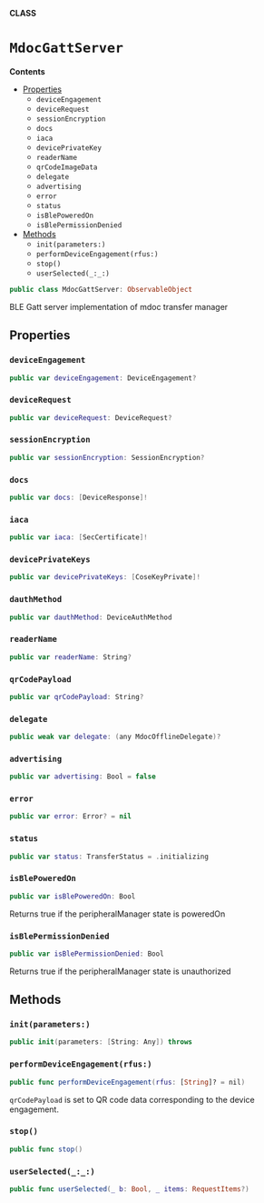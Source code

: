 **CLASS**

# `MdocGattServer`

**Contents**

- [Properties](#properties)
  - `deviceEngagement`
  - `deviceRequest`
  - `sessionEncryption`
  - `docs`
  - `iaca`
  - `devicePrivateKey`
  - `readerName`
  - `qrCodeImageData`
  - `delegate`
  - `advertising`
  - `error`
  - `status`
  - `isBlePoweredOn`
  - `isBlePermissionDenied`
- [Methods](#methods)
  - `init(parameters:)`
  - `performDeviceEngagement(rfus:)`
  - `stop()`
  - `userSelected(_:_:)`

```swift
public class MdocGattServer: ObservableObject
```

BLE Gatt server implementation of mdoc transfer manager

## Properties
### `deviceEngagement`

```swift
public var deviceEngagement: DeviceEngagement?
```

### `deviceRequest`

```swift
public var deviceRequest: DeviceRequest?
```

### `sessionEncryption`

```swift
public var sessionEncryption: SessionEncryption?
```

### `docs`

```swift
public var docs: [DeviceResponse]!
```

### `iaca`

```swift
public var iaca: [SecCertificate]!
```

### `devicePrivateKeys`

```swift
public var devicePrivateKeys: [CoseKeyPrivate]!
```

### `dauthMethod`

```swift
public var dauthMethod: DeviceAuthMethod
```

### `readerName`

```swift
public var readerName: String?
```

### `qrCodePayload`

```swift
public var qrCodePayload: String?
```

### `delegate`

```swift
public weak var delegate: (any MdocOfflineDelegate)?
```

### `advertising`

```swift
public var advertising: Bool = false
```

### `error`

```swift
public var error: Error? = nil
```

### `status`

```swift
public var status: TransferStatus = .initializing
```

### `isBlePoweredOn`

```swift
public var isBlePoweredOn: Bool
```

Returns true if the peripheralManager state is poweredOn

### `isBlePermissionDenied`

```swift
public var isBlePermissionDenied: Bool
```

Returns true if the peripheralManager state is unauthorized

## Methods
### `init(parameters:)`

```swift
public init(parameters: [String: Any]) throws
```

### `performDeviceEngagement(rfus:)`

```swift
public func performDeviceEngagement(rfus: [String]? = nil)
```

``qrCodePayload`` is set to QR code data corresponding to the device engagement.

### `stop()`

```swift
public func stop()
```

### `userSelected(_:_:)`

```swift
public func userSelected(_ b: Bool, _ items: RequestItems?)
```
